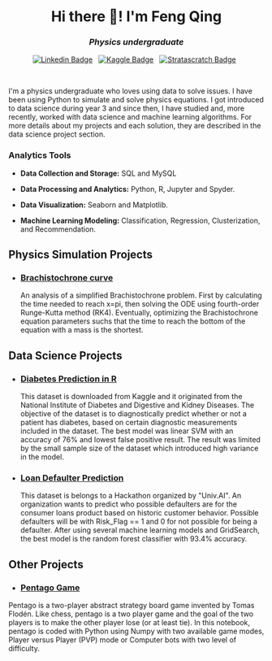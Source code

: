 <h1 align="center">Hi there 👋! I'm Feng Qing</h1>

<h3 align="center"><i>Physics undergraduate</i></h3>

<div align="center">

[![Linkedin Badge](https://img.shields.io/badge/LinkedIn-0077B5?style=flat&logo=linkedin&logoColor=white)](https://www.linkedin.com/in/chua-feng-qing/)&nbsp;&nbsp;
[![Kaggle Badge](https://img.shields.io/badge/-Kaggle-23BFFF?style=flat&logo=Kaggle&logoColor=white)](https://www.kaggle.com/fengqingg)&nbsp;&nbsp;
[![Stratascratch Badge](https://img.shields.io/badge/MySQL-005C84?style=flat&logo=mysql&logoColor=white)](https://platform.stratascratch.com/user/fengqingg)&nbsp;&nbsp;
    
    
</div>

<br>

I'm a physics undergraduate who loves using data to solve issues. I have been using Python to simulate and solve physics equations. I got introduced to data science during year 3 and since then, I have studied and, more recently, worked with data science and machine learning algorithms. For more details about my projects and each solution, they are described in the data science project section.

### Analytics Tools

* **Data Collection and Storage:** SQL and MySQL

* **Data Processing and Analytics:** Python, R, Jupyter and Spyder.

* **Data Visualization:** Seaborn and Matplotlib.

* **Machine Learning Modeling:** Classification, Regression, Clusterization, and Recommendation.

## Physics Simulation Projects

* ### [Brachistochrone curve](https://github.com/fengqingg/Brachistochrone-curve)

    An analysis of a simplified Brachistochrone problem. First by calculating the time needed to reach x=pi, then solving the ODE using fourth-order Runge-Kutta method (RK4). Eventually, optimizing the Brachistochrone equation parameters suchs that the time to reach the bottom of the equation with a mass is the shortest.

## Data Science Projects

* ### [Diabetes Prediction in R](https://github.com/fengqingg/Diabetes-Classification)

    This dataset is downloaded from Kaggle and it originated from the National Institute of Diabetes and Digestive and Kidney Diseases. The objective of the dataset is to diagnostically predict whether or not a patient has diabetes, based on certain diagnostic measurements included in the dataset. The best model was linear SVM with an accuracy of 76% and lowest false positive result. The result was limited by the small sample size of the dataset which introduced high variance in the model.

* ### [Loan Defaulter Prediction](https://github.com/fengqingg/Loan-Prediction)

    This dataset is belongs to a Hackathon organized by "Univ.AI". An organization wants to predict who possible defaulters are for the consumer loans product based on historic customer behavior. Possible defaulters will be with Risk_Flag == 1 and 0 for not possible for being a defaulter. After using several machine learning models and GridSearch, the best model is the random forest classifier with 93.4% accuracy.


## Other Projects

* ### [Pentago Game](https://github.com/fengqingg/Pentago)

Pentago is a two-player abstract strategy board game invented by Tomas Flodén. Like chess, pentago is a two player game and the goal of the two players is to make the other player lose (or at least tie). In this notebook, pentago is coded with Python using Numpy with two available game modes, Player versus Player (PVP) mode or Computer bots with two level of difficulty.
